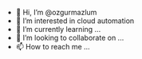 - 👋 Hi, I’m @ozgurmazlum
- 👀 I’m interested in cloud automation
- 🌱 I’m currently learning ...
- 💞️ I’m looking to collaborate on ...
- 📫 How to reach me ...

<!---
ozgurmazlum/ozgurmazlum is a ✨ special ✨ repository because its `README.md` (this file) appears on your GitHub profile.
You can click the Preview link to take a look at your changes.
--->
